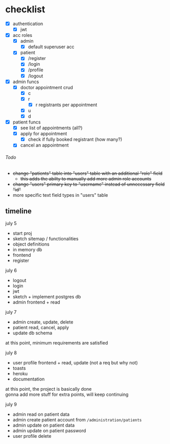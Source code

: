 # checklist

- [x] authentication
  - [x] jwt

- [x] acc roles
  - [x] admin
    - [x] default superuser acc
  - [x] patient
    - [x] /register
    - [x] /login
    - [x] /profile
    - [x] /logout

- [x] admin funcs
  - [x] doctor appointment crud
    - [x] c
    - [x] r
      - [x] r registrants per appointment
    - [x] u
    - [x] d

- [x] patient funcs
  - [x] see list of appointments (all?)
  - [x] apply for appointment
    - [x] check if fully booked registrant (how many?)
  - [x] cancel an appointment

###### Todo

- ~~change "patients" table into "users" table with an additional "role" field~~
  - ~~this adds the abilty to manually add more admin role accounts~~
- ~~change "users" primary key to "username" instead of unnecessary field "id"~~
- more specific text field types in "users" table

## timeline

july 5
- start proj
- sketch sitemap / functionalities
- object definitions
- in memory db
- frontend
- register

july 6
- logout
- login
- jwt
- sketch + implement postgres db
- admin frontend + read

july 7
- admin create, update, delete
- patient read, cancel, apply
- update db schema

at this point, minimum requirements are satisfied

july 8
- user profile frontend + read, update (not a req but why not)
- toasts
- heroku
- documentation

at this point, the project is basically done \
gonna add more stuff for extra points, will keep continuing

july 9
- admin read on patient data
- admin create patient account from `/administration/patients`
- admin update on patient data
- admin update on patient password
- user profile delete
